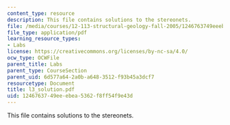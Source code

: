 ```yaml
---
content_type: resource
description: This file contains solutions to the stereonets.
file: /media/courses/12-113-structural-geology-fall-2005/1246763749eeebea5362f8ff54f9e43d_l3_solution.pdf
file_type: application/pdf
learning_resource_types:
- Labs
license: https://creativecommons.org/licenses/by-nc-sa/4.0/
ocw_type: OCWFile
parent_title: Labs
parent_type: CourseSection
parent_uid: 6d577a64-2a0b-a648-3512-f93b45a3dcf7
resourcetype: Document
title: l3_solution.pdf
uid: 12467637-49ee-ebea-5362-f8ff54f9e43d
---
```

This file contains solutions to the stereonets.
